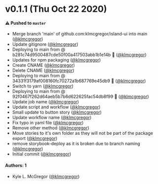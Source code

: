 # v0.1.1 (Thu Oct 22 2020)

#### ⚠️ Pushed to `master`

- Merge branch 'main' of github.com:klmcgregor/island-ui into main ([@klmcgregor](https://github.com/klmcgregor))
- Update gitignore ([@klmcgregor](https://github.com/klmcgregor))
- Deploying to main from @ b281c74d9500487cde50f00a417503abb1b1e14b 🚀 ([@klmcgregor](https://github.com/klmcgregor))
- Updates for npm packaging ([@klmcgregor](https://github.com/klmcgregor))
- Create CNAME ([@klmcgregor](https://github.com/klmcgregor))
- Delete CNAME ([@klmcgregor](https://github.com/klmcgregor))
- Deploying to main from @ 34331f3179af008160fc70272a1b687769e45db9 🚀 ([@klmcgregor](https://github.com/klmcgregor))
- Switch to yarn ([@klmcgregor](https://github.com/klmcgregor))
- Deploying to main from @ 92f0467f262d64aeb5b7b6d622625fac54db8f99 🚀 ([@klmcgregor](https://github.com/klmcgregor))
- Update job name ([@klmcgregor](https://github.com/klmcgregor))
- Update script and workflow ([@klmcgregor](https://github.com/klmcgregor))
- Small update to button story ([@klmcgregor](https://github.com/klmcgregor))
- Update workflow name ([@klmcgregor](https://github.com/klmcgregor))
- Fix typo in yaml file ([@klmcgregor](https://github.com/klmcgregor))
- Remove other method ([@klmcgregor](https://github.com/klmcgregor))
- Move stories to it's own folder as they will not be part of the package export ([@klmcgregor](https://github.com/klmcgregor))
- remove storybook-deploy as it is broken due to branch naming ([@klmcgregor](https://github.com/klmcgregor))
- Initial commit ([@klmcgregor](https://github.com/klmcgregor))

#### Authors: 1

- Kyle L. McGregor ([@klmcgregor](https://github.com/klmcgregor))
